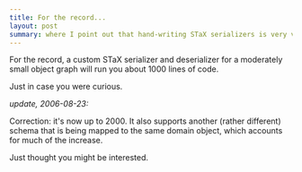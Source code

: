 ```yaml
---
title: For the record...
layout: post 
summary: where I point out that hand-writing STaX serializers is very verbose
---
```


For the record, a custom STaX serializer and deserializer for a moderately small object graph will run you about 1000 lines of code. 

Just in case you were curious. 


<i>update, 2006-08-23: </i>

Correction: it's now up to 2000.  It also supports another (rather different) schema that is being mapped to the same domain object, which accounts for much of the increase.

Just thought you might be interested. 
